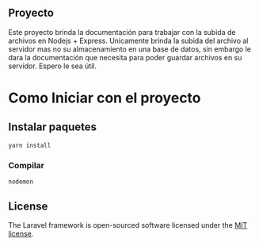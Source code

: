
## Proyecto

Este proyecto brinda la documentación para trabajar con la subida de archivos en Nodejs + Express.
Unicamente brinda la subida del archivo al servidor mas no su almacenamiento en una base de datos,
sin embargo le dara la documentación que necesita para poder guardar archivos en su servidor.
Espero le sea útil.


# Como Iniciar con el proyecto

## Instalar paquetes
```
yarn install
```

### Compilar
```
nodemon
```

## License

The Laravel framework is open-sourced software licensed under the [MIT license](https://opensource.org/licenses/MIT).

